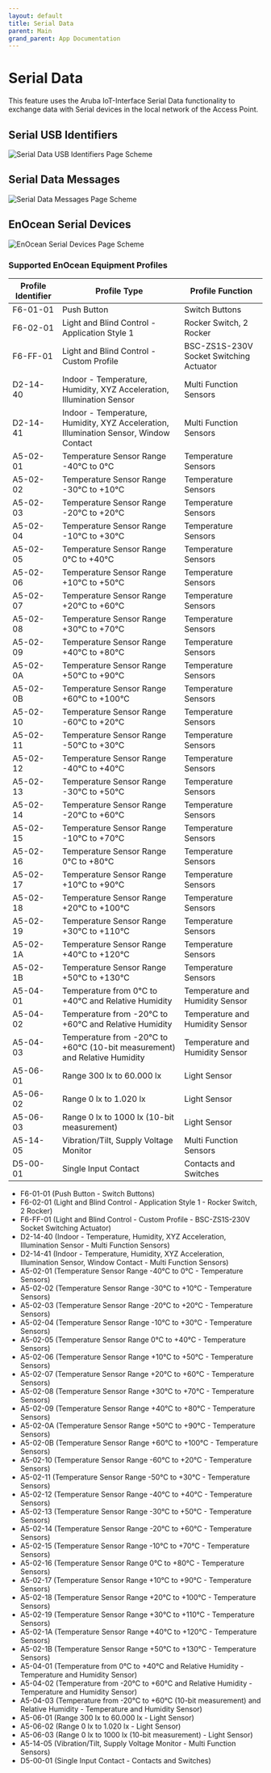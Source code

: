 ```yaml
---
layout: default
title: Serial Data
parent: Main
grand_parent: App Documentation
---
```


# Serial Data

This feature uses the Aruba IoT-Interface Serial Data functionality to exchange data with Serial devices in the local network of the Access Point.

## Serial USB Identifiers

![Serial Data USB Identifiers Page Scheme](../images/app_serial_data_identifiers.svg)

## Serial Data Messages

![Serial Data Messages Page Scheme](../images/app_serial_data_messages.svg)

## EnOcean Serial Devices

![EnOcean Serial Devices Page Scheme](../images/app_serial_data_devices.svg)

### Supported EnOcean Equipment Profiles

|Profile Identifier|Profile Type|Profile Function|
|-|-|-|
|F6-01-01|Push Button|Switch Buttons|
|F6-02-01|Light and Blind Control - Application Style 1|Rocker Switch, 2 Rocker|
|F6-FF-01|Light and Blind Control - Custom Profile|BSC-ZS1S-230V Socket Switching Actuator|
|D2-14-40|Indoor - Temperature, Humidity, XYZ Acceleration, Illumination Sensor|Multi Function Sensors|
|D2-14-41|Indoor - Temperature, Humidity, XYZ Acceleration, Illumination Sensor, Window Contact|Multi Function Sensors|
|A5-02-01|Temperature Sensor Range -40°C to 0°C|Temperature Sensors|
|A5-02-02|Temperature Sensor Range -30°C to +10°C|Temperature Sensors|
|A5-02-03|Temperature Sensor Range -20°C to +20°C|Temperature Sensors|
|A5-02-04|Temperature Sensor Range -10°C to +30°C|Temperature Sensors|
|A5-02-05|Temperature Sensor Range 0°C to +40°C|Temperature Sensors|
|A5-02-06|Temperature Sensor Range +10°C to +50°C|Temperature Sensors|
|A5-02-07|Temperature Sensor Range +20°C to +60°C|Temperature Sensors|
|A5-02-08|Temperature Sensor Range +30°C to +70°C|Temperature Sensors|
|A5-02-09|Temperature Sensor Range +40°C to +80°C|Temperature Sensors|
|A5-02-0A|Temperature Sensor Range +50°C to +90°C|Temperature Sensors|
|A5-02-0B|Temperature Sensor Range +60°C to +100°C|Temperature Sensors|
|A5-02-10|Temperature Sensor Range -60°C to +20°C|Temperature Sensors|
|A5-02-11|Temperature Sensor Range -50°C to +30°C|Temperature Sensors|
|A5-02-12|Temperature Sensor Range -40°C to +40°C|Temperature Sensors|
|A5-02-13|Temperature Sensor Range -30°C to +50°C|Temperature Sensors|
|A5-02-14|Temperature Sensor Range -20°C to +60°C|Temperature Sensors|
|A5-02-15|Temperature Sensor Range -10°C to +70°C|Temperature Sensors|
|A5-02-16|Temperature Sensor Range 0°C to +80°C|Temperature Sensors|
|A5-02-17|Temperature Sensor Range +10°C to +90°C|Temperature Sensors|
|A5-02-18|Temperature Sensor Range +20°C to +100°C|Temperature Sensors|
|A5-02-19|Temperature Sensor Range +30°C to +110°C|Temperature Sensors|
|A5-02-1A|Temperature Sensor Range +40°C to +120°C|Temperature Sensors|
|A5-02-1B|Temperature Sensor Range +50°C to +130°C|Temperature Sensors|
|A5-04-01|Temperature from 0°C to +40°C and Relative Humidity|Temperature and Humidity Sensor|
|A5-04-02|Temperature from -20°C to +60°C and Relative Humidity|Temperature and Humidity Sensor|
|A5-04-03|Temperature from -20°C to +60°C (10-bit measurement) and Relative Humidity|Temperature and Humidity Sensor|
|A5-06-01|Range 300 lx to 60.000 lx|Light Sensor|
|A5-06-02|Range 0 lx to 1.020 lx|Light Sensor|
|A5-06-03|Range 0 lx to 1000 lx (10-bit measurement)|Light Sensor|
|A5-14-05|Vibration/Tilt, Supply Voltage Monitor|Multi Function Sensors|
|D5-00-01|Single Input Contact|Contacts and Switches|

- F6-01-01 (Push Button - Switch Buttons)
- F6-02-01 (Light and Blind Control - Application Style 1 - Rocker Switch, 2 Rocker)
- F6-FF-01 (Light and Blind Control - Custom Profile - BSC-ZS1S-230V Socket Switching Actuator)
- D2-14-40 (Indoor - Temperature, Humidity, XYZ Acceleration, Illumination Sensor - Multi Function Sensors)
- D2-14-41 (Indoor - Temperature, Humidity, XYZ Acceleration, Illumination Sensor, Window Contact - Multi Function Sensors)
- A5-02-01 (Temperature Sensor Range -40°C to 0°C - Temperature Sensors)
- A5-02-02 (Temperature Sensor Range -30°C to +10°C - Temperature Sensors)
- A5-02-03 (Temperature Sensor Range -20°C to +20°C - Temperature Sensors)
- A5-02-04 (Temperature Sensor Range -10°C to +30°C - Temperature Sensors)
- A5-02-05 (Temperature Sensor Range 0°C to +40°C - Temperature Sensors)
- A5-02-06 (Temperature Sensor Range +10°C to +50°C - Temperature Sensors)
- A5-02-07 (Temperature Sensor Range +20°C to +60°C - Temperature Sensors)
- A5-02-08 (Temperature Sensor Range +30°C to +70°C - Temperature Sensors)
- A5-02-09 (Temperature Sensor Range +40°C to +80°C - Temperature Sensors)
- A5-02-0A (Temperature Sensor Range +50°C to +90°C - Temperature Sensors)
- A5-02-0B (Temperature Sensor Range +60°C to +100°C - Temperature Sensors)
- A5-02-10 (Temperature Sensor Range -60°C to +20°C - Temperature Sensors)
- A5-02-11 (Temperature Sensor Range -50°C to +30°C - Temperature Sensors)
- A5-02-12 (Temperature Sensor Range -40°C to +40°C - Temperature Sensors)
- A5-02-13 (Temperature Sensor Range -30°C to +50°C - Temperature Sensors)
- A5-02-14 (Temperature Sensor Range -20°C to +60°C - Temperature Sensors)
- A5-02-15 (Temperature Sensor Range -10°C to +70°C - Temperature Sensors)
- A5-02-16 (Temperature Sensor Range 0°C to +80°C - Temperature Sensors)
- A5-02-17 (Temperature Sensor Range +10°C to +90°C - Temperature Sensors)
- A5-02-18 (Temperature Sensor Range +20°C to +100°C - Temperature Sensors)
- A5-02-19 (Temperature Sensor Range +30°C to +110°C - Temperature Sensors)
- A5-02-1A (Temperature Sensor Range +40°C to +120°C - Temperature Sensors)
- A5-02-1B (Temperature Sensor Range +50°C to +130°C - Temperature Sensors)
- A5-04-01 (Temperature from 0°C to +40°C and Relative Humidity - Temperature and Humidity Sensor)
- A5-04-02 (Temperature from -20°C to +60°C and Relative Humidity - Temperature and Humidity Sensor)
- A5-04-03 (Temperature from -20°C to +60°C (10-bit measurement) and Relative Humidity - Temperature and Humidity Sensor)
- A5-06-01 (Range 300 lx to 60.000 lx - Light Sensor)
- A5-06-02 (Range 0 lx to 1.020 lx - Light Sensor)
- A5-06-03 (Range 0 lx to 1000 lx (10-bit measurement) - Light Sensor)
- A5-14-05 (Vibration/Tilt, Supply Voltage Monitor - Multi Function Sensors)
- D5-00-01 (Single Input Contact - Contacts and Switches)